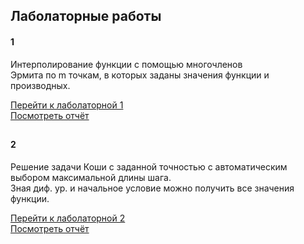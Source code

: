 <h2>Лаболаторные работы</h2>

<h4>1</h4>

Интерполирование функции с помощью многочленов <br/>
Эрмита по m точкам, в которых заданы значения функции и производных.

[Перейти к лаболаторной 1](https://github.com/NIOHOMY/Numerical_Methods_6_semester/tree/lab1) <br/>
[Посмотреть отчёт](https://github.com/NIOHOMY/Numerical_Methods_6_semester/blob/master/otchyot_3_kurs_62_gruppa_1_podgruppa_PakhomovaPV-1.pdf)
##

<h4>2</h4>

Решение задачи Коши с заданной точностью с автоматическим выбором максимальной длины шага. <br/>
Зная диф. ур. и начальное условие можно получить все значения функции.

[Перейти к лаболаторной 2](https://github.com/NIOHOMY/Numerical_Methods_6_semester/tree/lab2) <br/>
[Посмотреть отчёт](https://github.com/NIOHOMY/Numerical_Methods_6_semester/blob/master/otchyot_3_kurs_62_gruppa_1_podgruppa_PakhomovaPV-2.pdf)
##

